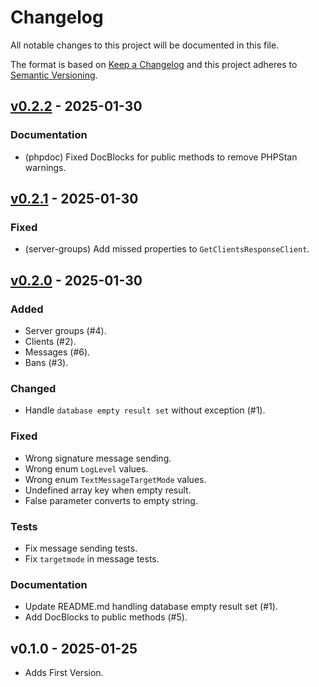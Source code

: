 # Changelog
All notable changes to this project will be documented in this file.

The format is based on [Keep a Changelog](http://keepachangelog.com/)
and this project adheres to [Semantic Versioning](http://semver.org/).

## [v0.2.2](https://github.com/teamspeakphp/web-query/compare/v0.2.1...v0.2.2) - 2025-01-30

### Documentation
- (phpdoc) Fixed DocBlocks for public methods to remove PHPStan warnings.

## [v0.2.1](https://github.com/teamspeakphp/web-query/compare/v0.2.0...v0.2.1) - 2025-01-30

### Fixed
- (server-groups) Add missed properties to `GetClientsResponseClient`.

## [v0.2.0](https://github.com/teamspeakphp/web-query/compare/v0.1.0...v0.2.0) - 2025-01-30

### Added
- Server groups (#4).
- Clients (#2).
- Messages (#6).
- Bans (#3).

### Changed
- Handle `database empty result set` without exception (#1).

### Fixed
- Wrong signature message sending.
- Wrong enum `LogLevel` values.
- Wrong enum `TextMessageTargetMode` values.
- Undefined array key when empty result.
- False parameter converts to empty string.

### Tests
- Fix message sending tests.
- Fix `targetmode` in message tests.

### Documentation
- Update README.md handling database empty result set (#1).
- Add DocBlocks to public methods (#5).

## v0.1.0 - 2025-01-25
- Adds First Version.


